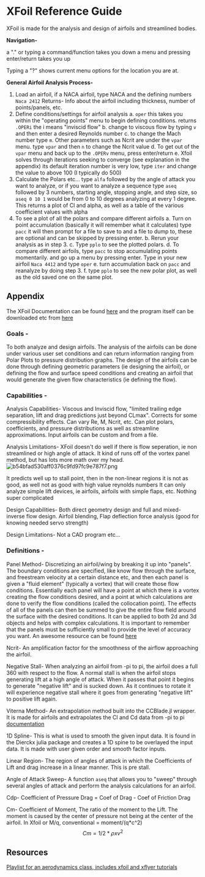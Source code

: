 # XFoil Reference Guide

XFoil is made for the analysis and design of airfoils and streamlined bodies.

**Navigation-**

a "." or typing a command/function takes you down a menu and pressing enter/return takes you up

Typing a "?" shows current menu options for the location you are at.

**General Airfoil Analysis Process-**
1. Load an airfoil, if a NACA airfoil, type NACA and the defining numbers `Naca 2412`
Returns- Info about the airfoil including thickness, number of points/panels, etc.
2. Define conditions/settings for airfoil analysis
	a. `oper` this takes you within the "operating points" menu to begin defining conditions. returns `.OPERi` the i means "inviscid flow"
	b. change to viscous flow by typing `v` and then enter a desired Reynolds number
	c. to change the Mach number type `m`. Other parameters such as Ncrit are under the `vpar` menu. type `vpar` and then `n` to change the Ncrit value
	d. To get out of the `vpar` menu and back up to the `.OPERv` menu, press enter/return
	e. Xfoil solves through iterations seeking to converge (see explanation in the appendix) its default iteration number is very low, type `iter` and change the value to above 100 (I typically do 500)
3. Calculate the Polars etc... type `alfa` followed by the angle of attack you want to analyze, or if you want to analyze a sequence type `aseq` followed by 3 numbers, starting angle, stopping angle, and step size, so `aseq 0 10 1` would be from 0 to 10 degrees analyzing at every 1 degree. This returns a plot of Cl and alpha, as well as a table of the various coefficient values with alpha
4. To see a plot of all the polars and compare different airfoils
	a. Turn on point accumulation (basically it will remember what it calculates) type `pacc` it will then prompt for a file to save to and a file to dump to, these are optional and can be skipped by pressing enter. 
	b. Rerun your analysis as in step 3.
	c. Type `pplo` to see the plotted polars. 
	d. To compare different airfoils, type `pacc` to stop accumulating points momentarily. and go up a menu by pressing enter. Type in your new airfoil `Naca 4412` and type `oper`
	e. turn accumulation back on `pacc` and reanalyze by doing step 3.
	f. type `pplo` to see the new polar plot, as well as the old saved one on the same plot.

## Appendix
The XFoil Documentation can be found [here](https://web.mit.edu/drela/Public/web/xfoil/xfoil_doc.txt) and the program itself can be downloaded etc from [here](https://web.mit.edu/drela/Public/web/xfoil/)

### Goals -
To both analyze and design airfoils. 
The analysis of the airfoils can be done under various user set conditions and can return information ranging from Polar Plots to pressure distribution graphs.
The design of the airfoils can be done through defining geometric parameters (ie designing the airfoil), or defining the flow and surface speed conditions and creating an airfoil that would generate the given flow characteristics (ie defining the flow).

### Capabilities -
Analysis Capabilities-
Viscous and Inviscid flow, "limited trailing edge separation, lift and drag predictions just beyond CLmax". Corrects for some compressibility effects. Can vary Re, M, Ncrit, etc. Can plot polars, coefficients, and pressure distributions as well as streamline approximations. Input airfoils can be custom and from a file.

Analysis Limitations-
 XFoil doesn't do well if there is flow seperation, ie non streamlined or high angle of attack. It kind of runs off of the vortex panel method, but has lots more math over my head.
![b54bfad530aff0376c9fd97fc9e787f7.png](:/ecccb18476754e9bacf5fbde319eb886)

It predicts well up to stall point, then in the non-linear regions it is not as good, as well not as good with high value reynolds numbers
It can only analyze simple lift devices, ie airfoils, airfoils with simple flaps, etc. Nothing super complicated

Design Capabilities-
Both direct geometry design and full and mixed-inverse flow design. Airfoil blending, Flap deflection force analysis (good for knowing needed servo strength) 

Design Limitations-
Not a CAD program etc...


### Definitions -
Panel Method- Discretizing an airfoil/wing by breaking it up into "panels". The boundary conditions are specified, like know flow through the surface, and freestream velocity at a certain distance etc, and then each panel is given a "fluid element" (typically a vortex) that will create those flow conditions. Essentially each panel will have a point at which there is a vortex creating the flow conditions desired, and a point at which calculations are done to verify the flow conditions (called the collocation point). The effects of all of the panels can then be summed to give the entire flow field around the surface with the desired conditions. It can be applied to both 2d and 3d objects and helps with complex calculations. It is important to remember that the panels must be sufficiently small to provide the level of accuracy you want. An awesome resource can be found [here](https://open.oregonstate.education/intermediate-fluid-mechanics/chapter/the-panel-method-an-introduction/)

Ncrit- An amplification factor for the smoothness of the airflow approaching the airfoil. 

Negative Stall- When analyzing an airfoil from -pi to pi, the airfoil does a full 360 with respect to the flow. A normal stall is when the airfoil stops generating lift at a high angle of attack. When it passes that point it begins to generate "negative lift" and is sucked down. As it continues to rotate it will experience negative stall where it goes from generating "negative lift" to positive lift again.

Viterna Method- An extrapolation method built into the CCBlade.jl wrapper. It is made for airfoils and extrapolates the Cl and Cd data from -pi to pi [documentation](https://flow.byu.edu/CCBlade.jl/stable/reference/)

1D Spline- This is what is used to smooth the given input data. It is found in the Dierckx julia package and creates a 1D spine to be overlayed the input data. It is made with user given order and smooth factor inputs.

Linear Region- The region of angles of attack in which the Coefficients of Lift and drag increase in a linear manner. This is pre stall.

Angle of Attack Sweep- A function `aseq` that allows you to "sweep" through several angles of attack and perform the analysis calculations for an airfoil.

Cdp- Coefficient of Pressure Drag = Coef of Drag - Coef of Friction Drag

Cm- Coefficient of Moment, The ratio of the moment to the Lift. The moment is caused by the center of pressure not being at the center of the airfoil. In Xfoil or M/q, conventional = moment/(q*c^2)
$$ Cm = 1/2 * \rho xv^2 $$


## Resources
[Playlist for an aerodynamics class, includes xfoil and xflyer tutorials](https://www.youtube.com/playlist?list=PLBcnfVKyTTtLGW7H1ofYaRX_fz9Gr6V9g)

